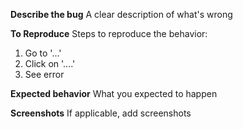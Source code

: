 **Describe the bug**
A clear description of what's wrong

**To Reproduce**
Steps to reproduce the behavior:
1. Go to '...'
2. Click on '....'
3. See error

**Expected behavior**
What you expected to happen

**Screenshots**
If applicable, add screenshots
